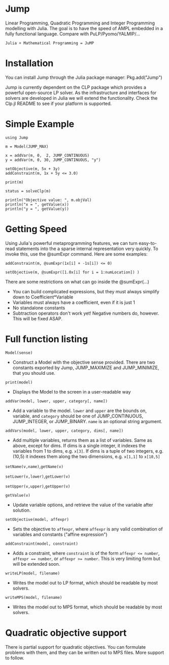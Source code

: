 Jump
====

Linear Programming, Quadratic Programming and Integer Programming 
modelling with Julia. The goal is to have the speed of AMPL embedded in
a fully functional language. Compare with PuLP/Pyomo/YALMIP/...

    Julia + Mathematical Programming = JuMP

# Installation

You can install Jump through the Julia package manager:
    Pkg.add("Jump")
    
Jump is currently dependent on the CLP package which provides a powerful
open-source LP solver. As the infrastructure and interfaces for solvers
are developed in Julia we will extend the functionality. Check the Clp.jl
README to see if your platform is supported.

# Simple Example

    using Jump

    m = Model(JUMP_MAX)

    x = addVar(m, 0,  2, JUMP_CONTINUOUS)
    y = addVar(m, 0, 30, JUMP_CONTINUOUS, "y")

    setObjective(m, 5x + 3y)
    addConstraint(m, 1x + 5y <= 3.0)
    
    print(m)
    
    status = solveClp(m)
    
    println("Objective value: ", m.objVal)
    println("x = ", getValue(x))
    println("y = ", getValue(y))
    
# Getting Speed

Using Julia's powerful metaprogramming features, we can turn easy-to-read
statements into the a sparse internal representation very quickly. To 
invoke this, use the @sumExpr command. Here are some examples:

    addConstraint(m, @sumExpr(1x[i] + -1s[i]) <= 0)
    
    setObjective(m, @sumExpr([1.0x[i] for i = 1:numLocation]) )
    
There are some restrictions on what can go inside the @sumExpr(...)
 * You can build complicated expressions, but they must always simplify
   down to Coefficient*Variable
 * Variables must always have a coefficient, even if it is just 1
 * No standalone constants
 * Subtraction operators don't work yet! Negative numbers do, however. 
   This will be fixed ASAP.
 
# Full function listing

`Model(sense)` 
 * Construct a Model with the objective sense provided. There are two
   constants exported by Jump, JUMP_MAXIMIZE and JUMP_MINIMIZE, that
   you should use.
 

`print(model)`
 * Displays the Model to the screen in a user-readable way


`addVar(model, lower, upper, category[, name])`
 * Add a variable to the model. `lower` and `upper` are the bounds on,
   variable, and `category` should be one of JUMP_CONTINUOUS, JUMP_INTEGER,
   or JUMP_BINARY. `name` is an optional string argument.


`addVars(model, lower, upper, category, dims[, name])`
 * Add multiple variables, returns them as a list of variables. Same as
   above, except for dims. If dims is a single integer, it indexes the variables
   from 1 to dims, e.g. `x[3]`. If dims is a tuple of two integers, e.g. (10,5) 
   it indexes them along the two dimensions, e.g. `x[1,1]` to `x[10,5]`

`setName(v,name)`,`getName(v)`

`setLower(v,lower)`,`getLower(v)`

`setUpper(v,upper)`,`getUpper(v)`

`getValue(v)`
 * Update variable options, and retrieve the value of the variable after solution.

`setObjective(model, affexpr)`
 * Sets the objective to `affexpr`, where `affexpr` is any valid combination of 
   variables and constants ("affine expression")

`addConstraint(model, constraint)`
 * Adds a constraint, where `constraint` is of the form `affexpr <= number`, 
   `affexpr == number`, or `affexpr >= number`. This is very limiting form
   but will be extended soon.

`writeLP(model, filename)`
 * Writes the model out to LP format, which should be readable by most solvers.

`writeMPS(model, filename)`
 * Writes the model out to MPS format, which should be readable by most solvers.

# Quadratic objective support

There is partial support for quadratic objectives. You can formulate problems with them, 
and they can be written out to MPS files. More support to follow.
